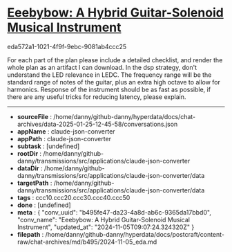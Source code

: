 # [Eeebybow: A Hybrid Guitar-Solenoid Musical Instrument](https://claude.ai/chat/b495fe47-da23-4a8d-ab6c-9365da17bbd0)

eda572a1-1021-4f9f-9ebc-9081ab4ccc25

For each part of the plan please include a detailed checklist, and render the whole plan as an artifact I can download. 
In the dsp strategy, don't understand the LED relevance in LEDC. The frequency range will be the standard range of notes of the guitar, plus an extra high octave to allow for harmonics. Response of the instrument should be as fast as possible, if there are any useful tricks for reducing latency, please explain.

---

* **sourceFile** : /home/danny/github-danny/hyperdata/docs/chat-archives/data-2025-01-25-12-45-58/conversations.json
* **appName** : claude-json-converter
* **appPath** : claude-json-converter
* **subtask** : [undefined]
* **rootDir** : /home/danny/github-danny/transmissions/src/applications/claude-json-converter
* **dataDir** : /home/danny/github-danny/transmissions/src/applications/claude-json-converter/data
* **targetPath** : /home/danny/github-danny/transmissions/src/applications/claude-json-converter/data
* **tags** : ccc10.ccc20.ccc30.ccc40.ccc50
* **done** : [undefined]
* **meta** : {
  "conv_uuid": "b495fe47-da23-4a8d-ab6c-9365da17bbd0",
  "conv_name": "Eeebybow: A Hybrid Guitar-Solenoid Musical Instrument",
  "updated_at": "2024-11-05T09:07:24.324320Z"
}
* **filepath** : /home/danny/github-danny/hyperdata/docs/postcraft/content-raw/chat-archives/md/b495/2024-11-05_eda.md
